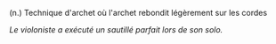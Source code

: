 (n.) Technique d'archet où l'archet rebondit légèrement sur les cordes

*Le violoniste a exécuté un sautillé parfait lors de son solo.*